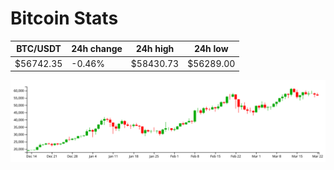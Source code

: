 # Bitcoin Stats

BTC/USDT|24h change|24h high|24h low|
|---|---|---|---|
|$56742.35|-0.46%|$58430.73|$56289.00|

<img src="./chart.svg">
